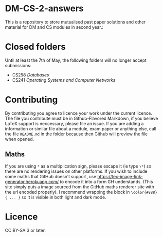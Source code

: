 # DM-CS-2-answers

This is a repository to store mutualised past paper solutions and other material for DM and CS modules in second year.:

# Closed folders
Until at least the 7th of May, the following folders will no longer accept submissions:

* CS258 _Databases_
* CS241 _Operating Systems and Computer Networks_

# Contributing

By contributing you agree to licence your work under the current licence. 
The file you contribute must be in Github-Flavored Markdown, 
if you believe LaTeX support is neccessary, 
please file an issue.
If you are adding a information or similar file about a module, exam paper or anything else, 
call the file `README.md` in the folder because then Github will preview the file when opened.


## Maths
If you are using `*` as a multiplication sign, 
please escape it (ie type `\*`) so there are no rendering issues on other platforms.
If you wish to include some maths that GitHub doesn't support, use https://tex-image-link-generator.herokuapp.com/ to encode it into a form GH understands. (This site simply puts a image sourced from the GitHub maths renderer site with the url encoded properly). 
I recommend wrapping the block in `\color{#888}{ ... }` so it is visible in both light and dark mode.

# Licence

CC BY-SA 3 or later.


